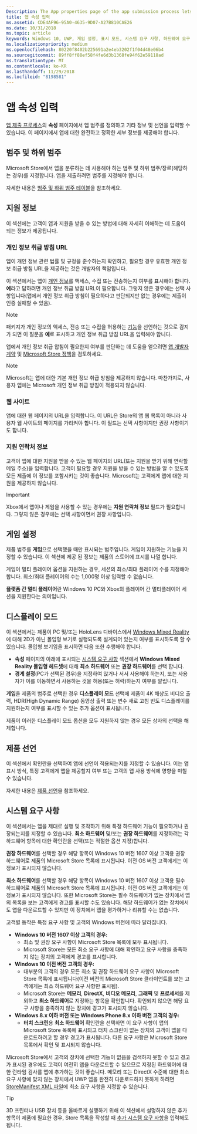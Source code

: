 ```yaml
---
Description: The App properties page of the app submission process lets you define your app's category and indicate hardware preferences or other declarations.
title: 앱 속성 입력
ms.assetid: CDE4AF96-95A0-4635-9D07-A27B810CAE26
ms.date: 10/31/2018
ms.topic: article
keywords: Windows 10, UWP, 게임 설정, 표시 모드, 시스템 요구 사항, 하드웨어 요구 사항, 최소 하드웨어, 권장 하드웨어, 개인 정보 취급 방침, 지원 연락처 정보, 앱 웹 사이트, 지원 정보
ms.localizationpriority: medium
ms.openlocfilehash: 80220f8402b225691a2e4eb3202f1f04d48e06b4
ms.sourcegitcommit: 89ff8ff88ef58f4fe6d3b1368fe94f62e59118ad
ms.translationtype: MT
ms.contentlocale: ko-KR
ms.lasthandoff: 11/29/2018
ms.locfileid: "8198581"
---
```

# <a name="enter-app-properties"></a>앱 속성 입력

[앱 제출 프로세스](app-submissions.md)의 **속성** 페이지에서 앱 범주를 정의하고 기타 정보 및 선언을 입력할 수 있습니다. 이 페이지에서 앱에 대한 완전하고 정확한 세부 정보를 제공해야 합니다.


## <a name="category-and-subcategory"></a>범주 및 하위 범주

Microsoft Store에서 앱을 분류하는 데 사용해야 하는 범주 및 하위 범주/장르(해당하는 경우)를 지정합니다. 앱을 제출하려면 범주를 지정해야 합니다.

자세한 내용은 [범주 및 하위 범주 테이블](category-and-subcategory-table.md)을 참조하세요.


## <a name="support-info"></a>지원 정보

이 섹션에는 고객이 앱과 지원을 받을 수 있는 방법에 대해 자세히 이해하는 데 도움이 되는 정보가 제공됩니다.

### <a name="privacy-policy-url"></a>개인 정보 취급 방침 URL

앱이 개인 정보 관련 법률 및 규정을 준수하는지 확인하고, 필요할 경우 유효한 개인 정보 취급 방침 URL을 제공하는 것은 개발자의 책임입니다.

이 섹션에서는 앱이 [개인 정보](https://docs.microsoft.com/legal/windows/agreements/store-policies#105-personal-information)를 액세스, 수집 또는 전송하는지 여부를 표시해야 합니다. **예**라고 답하려면 개인 정보 취급 방침 URL이 필요합니다. 그렇지 않은 경우에는 선택 사항입니다(앱에서 개인 정보 취급 방침이 필요하다고 판단되지만 없는 경우에는 제출이 인증 실패할 수 있음).

> [!NOTE]
> 패키지가 개인 정보의 액세스, 전송 또는 수집을 허용하는 [기능](../packaging/app-capability-declarations.md)을 선언하는 것으로 감지가 되면 이 질문을 **예**로 표시하고 개인 정보 취급 방침 URL을 입력해야 합니다.

앱에서 개인 정보 취급 압침이 필요한지 여부를 판단하는 데 도움을 얻으려면 [앱 개발자 계약](https://docs.microsoft.com/legal/windows/agreements/app-developer-agreement) 및 [Microsoft Store 정책](https://docs.microsoft.com/legal/windows/agreements/store-policies#105-personal-information)을 검토하세요. 

> [!NOTE]
> Microsoft는 앱에 대한 기본 개인 정보 취급 방침을 제공하지 않습니다. 마찬가지로, 사용자 앱에는 Microsoft 개인 정보 취급 방침이 적용되지 않습니다. 


### <a name="website"></a>웹 사이트

앱에 대한 웹 페이지의 URL을 입력합니다. 이 URL은 Store의 앱 웹 목록이 아니라 사용자 웹 사이트의 페이지를 가리켜야 합니다. 이 필드는 선택 사항이지만 권장 사항이기도 합니다.

### <a name="support-contact-info"></a>지원 연락처 정보

고객이 앱에 대한 지원을 받을 수 있는 웹 페이지의 URL(또는 지원을 받기 위해 연락할 메일 주소)을 입력합니다. 고객이 필요할 경우 지원을 받을 수 있는 방법을 알 수 있도록 모든 제출에 이 정보를 포함시키는 것이 좋습니다. Microsoft는 고객에게 앱에 대한 지원을 제공하지 않습니다.

> [!IMPORTANT]
> Xbox에서 앱이나 게임을 사용할 수 있는 경우에는 **지원 연락처 정보** 필드가 필요합니다. 그렇지 않은 경우에는 선택 사항이면서 권장 사항입니다.


## <a name="game-settings"></a>게임 설정

제품 범주를 **게임**으로 선택했을 때만 표시되는 범주입니다. 게임이 지원하는 기능을 지정할 수 있습니다. 이 섹션에 제공 된 정보는 제품의 스토어에 표시를 나열 합니다.

게임이 멀티 플레이어 옵션을 지원하는 경우, 세션의 최소/최대 플레이어 수를 지정해야 합니다. 최소/최대 플레이어의 수는 1,000명 이상 입력할 수 없습니다.

**플랫폼 간 멀티 플레이어**란 Windows 10 PC와 Xbox의 플레이어 간 멀티플레이어 세션을 지원한다는 의미입니다.


## <a name="display-mode"></a>디스플레이 모드

이 섹션에서는 제품이 PC 및/또는 HoloLens 디바이스에서 [Windows Mixed Reality](https://developer.microsoft.com/windows/mixed-reality)에 대해 2D가 아닌 몰입형 보기로 실행되도록 설계되어 있는지 여부를 표시하도록 할 수 있습니다. 몰입형 보기임을 표시하면 다음 또한 수행해야 합니다.
- **속성** 페이지의 아래에 표시되는 [시스템 요구 사항](#system-requirements) 섹션에서 **Windows Mixed Reality 몰입형 헤드셋**에 대해 **최소 하드웨어** 또는 **권장 하드웨어**를 선택 합니다.
- **경계 설정**(PC가 선택된 경우)을 지정하여 앉거나 서서 사용해야 하는지, 또는 사용자가 이를 이동하면서 사용하는 것을 허용(또는 허락)하는지 여부를 알립니다. 

**게임**을 제품의 범주로 선택한 경우 **디스플레이 모드** 선택에 제품이 4K 해상도 비디오 출력, HDR(High Dynamic Range) 동영상 출력 또는 변수 새로 고침 빈도 디스플레이를 지원하는지 여부를 표시할 수 있는 추가 옵션이 표시됩니다.

제품이 이러한 디스플레이 모드 옵션을 모두 지원하지 않는 경우 모든 상자의 선택을 해제합니다.


## <a name="product-declarations"></a>제품 선언

이 섹션에서 확인란을 선택하여 앱에 선언이 적용되는지를 지정할 수 있습니다. 이는 앱 표시 방식, 특정 고객에게 앱을 제공할지 여부 또는 고객의 앱 사용 방식에 영향을 미칠 수 있습니다.

자세한 내용은 [제품 선언](app-declarations.md)을 참조하세요.

## <a name="system-requirements"></a>시스템 요구 사항

이 섹션에서는 앱을 제대로 실행 및 조작하기 위해 특정 하드웨어 기능이 필요하거나 권장되는지를 지정할 수 있습니다. **최소 하드웨어** 및/또는 **권장 하드웨어**를 지정하려는 각 하드웨어 항목에 대한 확인란을 선택(또는 적절한 옵션 지정)합니다.

**권장 하드웨어**를 선택할 경우 해당 항목이 Windows 10 버전 1607 이상 고객용 권장 하드웨어로 제품의 Microsoft Store 목록에 표시됩니다. 이전 OS 버전 고객에게는 이 정보가 표시되지 않습니다.

**최소 하드웨어**를 선택할 경우 해당 항목이 Windows 10 버전 1607 이상 고객용 필수 하드웨어로 제품의 Microsoft Store 목록에 표시됩니다. 이전 OS 버전 고객에게는 이 정보가 표시되지 않습니다. 또한 Microsoft Store는 필수 하드웨어가 없는 장치에서 앱의 목록을 보는 고객에게 경고를 표시할 수도 있습니다. 해당 하드웨어가 없는 장치에서도 앱을 다운로드할 수 있지만 이 장치에서 앱을 평가하거나 리뷰할 수는 없습니다. 

고객별 동작은 특정 요구 사항 및 고객의 Windows 버전에 따라 달라집니다.

- **Windows 10 버전 1607 이상 고객의 경우:**
     - 최소 및 권장 요구 사항이 Microsoft Store 목록에 모두 표시됩니다.
     - Microsoft Store는 모든 최소 요구 사항에 대해 확인하고 요구 사항을 충족하지 않는 장치의 고객에게 경고를 표시합니다.
- **Windows 10 이전 버전 고객의 경우:**
     - 대부분의 고객의 경우 모든 최소 및 권장 하드웨어 요구 사항이 Microsoft Store 목록에 표시됩니다(이전 버전의 Microsoft Store 클라이언트를 보는 고객에게는 최소 하드웨어 요구 사항만 표시됨).
     - Microsoft Store는 **메모리**, **DirectX**, **비디오 메모리**, **그래픽** 및 **프로세서**를 제외하고 **최소 하드웨어**로 지정하는 항목을 확인합니다. 확인되지 않으면 해당 요구 사항을 충족하지 않는 장치에 경고가 표시되지 않습니다. 
- **Windows 8.x 이하 버전 또는 Windows Phone 8.x 이하 버전 고객의 경우:**
     - **터치 스크린**용 **최소 하드웨어** 확인란을 선택하면 이 요구 사항이 앱의 Microsoft Store 목록에 표시되고 터치 스크린이 없는 장치의 고객이 앱을 다운로드하려고 할 경우 경고가 표시됩니다. 다른 요구 사항은 Microsoft Store 목록에서 확인 및 표시되지 않습니다.

Microsoft Store에서 고객의 장치에 선택한 기능이 없음을 검색하지 못할 수 있고 경고가 표시된 경우에도 고객이 여전히 앱을 다운로드할 수 있으므로 지정된 하드웨어에 대한 런타임 검사를 앱에 추가하는 것이 좋습니다. 메모리 또는 DirectX 수준에 대한 최소 요구 사항에 맞지 않는 장치에서 UWP 앱을 완전히 다운로드하지 못하게 하려면 [StoreManifest XML 파일](https://docs.microsoft.com/uwp/schemas/storemanifest/storemanifestschema2015/schema-root)에 최소 요구 사항을 지정할 수 있습니다.

> [!TIP]
> 3D 프린터나 USB 장치 등을 올바르게 실행하기 위해 이 섹션에서 설명하지 않은 추가 항목이 제품에 필요한 경우, Store 목록을 작성할 때 [추가 시스템 요구 사항](create-app-store-listings.md#additional-system-requirements)을 입력해도 됩니다.






